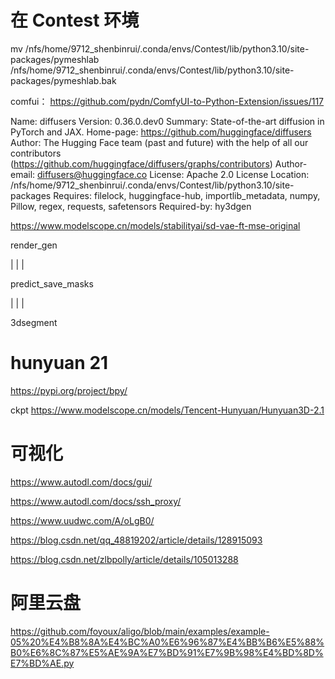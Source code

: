# 在 Contest 环境
mv /nfs/home/9712_shenbinrui/.conda/envs/Contest/lib/python3.10/site-packages/pymeshlab \
   /nfs/home/9712_shenbinrui/.conda/envs/Contest/lib/python3.10/site-packages/pymeshlab.bak

comfui：
https://github.com/pydn/ComfyUI-to-Python-Extension/issues/117

Name: diffusers
Version: 0.36.0.dev0
Summary: State-of-the-art diffusion in PyTorch and JAX.
Home-page: https://github.com/huggingface/diffusers
Author: The Hugging Face team (past and future) with the help of all our contributors (https://github.com/huggingface/diffusers/graphs/contributors)
Author-email: diffusers@huggingface.co
License: Apache 2.0 License
Location: /nfs/home/9712_shenbinrui/.conda/envs/Contest/lib/python3.10/site-packages
Requires: filelock, huggingface-hub, importlib_metadata, numpy, Pillow, regex, requests, safetensors
Required-by: hy3dgen

https://www.modelscope.cn/models/stabilityai/sd-vae-ft-mse-original


render_gen

|
|
|

predict_save_masks

|
|
|

3dsegment

# hunyuan 21

https://pypi.org/project/bpy/

ckpt
https://www.modelscope.cn/models/Tencent-Hunyuan/Hunyuan3D-2.1


# 可视化
https://www.autodl.com/docs/gui/

https://www.autodl.com/docs/ssh_proxy/

https://www.uudwc.com/A/oLgB0/

https://blog.csdn.net/qq_48819202/article/details/128915093

https://blog.csdn.net/zlbpolly/article/details/105013288


# 阿里云盘

https://github.com/foyoux/aligo/blob/main/examples/example-05%20%E4%B8%8A%E4%BC%A0%E6%96%87%E4%BB%B6%E5%88%B0%E6%8C%87%E5%AE%9A%E7%BD%91%E7%9B%98%E4%BD%8D%E7%BD%AE.py